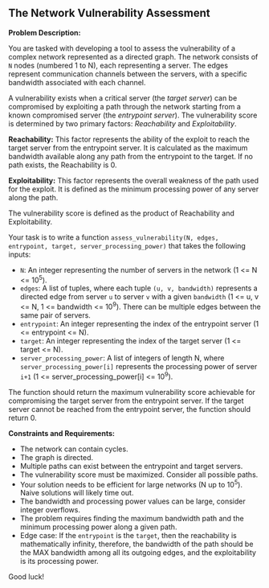 ## The Network Vulnerability Assessment

**Problem Description:**

You are tasked with developing a tool to assess the vulnerability of a complex network represented as a directed graph. The network consists of `N` nodes (numbered 1 to N), each representing a server. The edges represent communication channels between the servers, with a specific bandwidth associated with each channel.

A vulnerability exists when a critical server (the *target server*) can be compromised by exploiting a path through the network starting from a known compromised server (the *entrypoint server*).  The vulnerability score is determined by two primary factors: *Reachability* and *Exploitability*.

**Reachability:** This factor represents the ability of the exploit to reach the target server from the entrypoint server. It is calculated as the maximum bandwidth available along any path from the entrypoint to the target. If no path exists, the Reachability is 0.

**Exploitability:** This factor represents the overall weakness of the path used for the exploit. It is defined as the minimum processing power of any server along the path.

The vulnerability score is defined as the product of Reachability and Exploitability.

Your task is to write a function `assess_vulnerability(N, edges, entrypoint, target, server_processing_power)` that takes the following inputs:

*   `N`: An integer representing the number of servers in the network (1 <= N <= 10<sup>5</sup>).
*   `edges`: A list of tuples, where each tuple `(u, v, bandwidth)` represents a directed edge from server `u` to server `v` with a given `bandwidth` (1 <= u, v <= N, 1 <= bandwidth <= 10<sup>9</sup>). There can be multiple edges between the same pair of servers.
*   `entrypoint`: An integer representing the index of the entrypoint server (1 <= entrypoint <= N).
*   `target`: An integer representing the index of the target server (1 <= target <= N).
*   `server_processing_power`: A list of integers of length N, where `server_processing_power[i]` represents the processing power of server `i+1` (1 <= server_processing_power[i] <= 10<sup>9</sup>).

The function should return the maximum vulnerability score achievable for compromising the target server from the entrypoint server. If the target server cannot be reached from the entrypoint server, the function should return 0.

**Constraints and Requirements:**

*   The network can contain cycles.
*   The graph is directed.
*   Multiple paths can exist between the entrypoint and target servers.
*   The vulnerability score must be maximized. Consider all possible paths.
*   Your solution needs to be efficient for large networks (N up to 10<sup>5</sup>). Naive solutions will likely time out.
*   The bandwidth and processing power values can be large, consider integer overflows.
*   The problem requires finding the maximum bandwidth path and the minimum processing power along a given path.
*   Edge case: If the `entrypoint` is the `target`, then the reachability is mathematically infinity, therefore, the bandwidth of the path should be the MAX bandwidth among all its outgoing edges, and the exploitability is its processing power.

Good luck!
